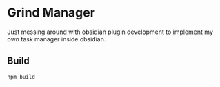 # Grind Manager

Just messing around with obsidian plugin development to implement my own task manager inside obsidian.

## Build

```sh
npm build
```
